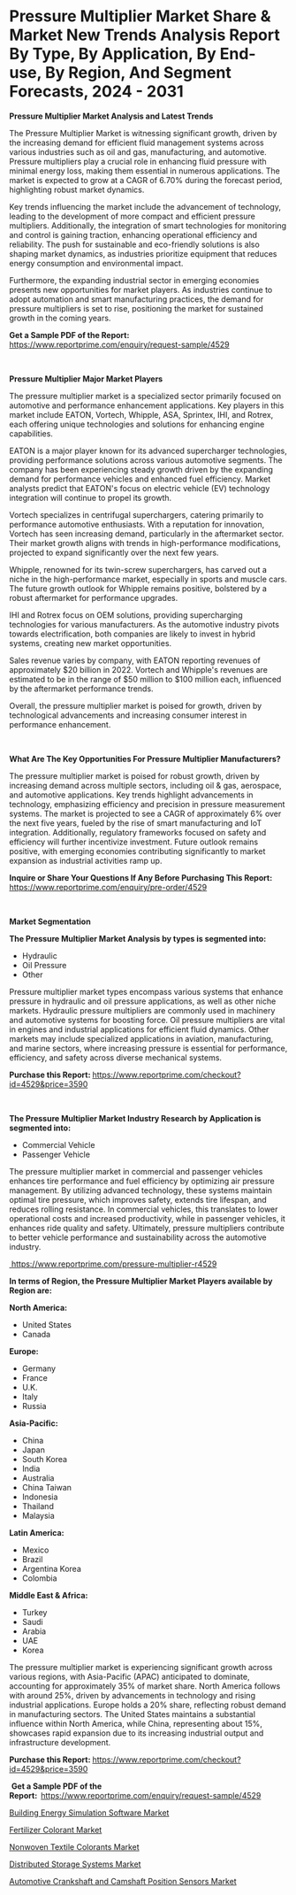 <p><h1>Pressure Multiplier Market Share & Market New Trends Analysis Report By Type, By Application, By End-use, By Region, And Segment Forecasts, 2024 - 2031</h1></p><p><strong>Pressure Multiplier Market Analysis and Latest Trends</strong></p>
<p><p>The Pressure Multiplier Market is witnessing significant growth, driven by the increasing demand for efficient fluid management systems across various industries such as oil and gas, manufacturing, and automotive. Pressure multipliers play a crucial role in enhancing fluid pressure with minimal energy loss, making them essential in numerous applications. The market is expected to grow at a CAGR of 6.70% during the forecast period, highlighting robust market dynamics.</p><p>Key trends influencing the market include the advancement of technology, leading to the development of more compact and efficient pressure multipliers. Additionally, the integration of smart technologies for monitoring and control is gaining traction, enhancing operational efficiency and reliability. The push for sustainable and eco-friendly solutions is also shaping market dynamics, as industries prioritize equipment that reduces energy consumption and environmental impact. </p><p>Furthermore, the expanding industrial sector in emerging economies presents new opportunities for market players. As industries continue to adopt automation and smart manufacturing practices, the demand for pressure multipliers is set to rise, positioning the market for sustained growth in the coming years.</p></p>
<p><strong>Get a Sample PDF of the Report:&nbsp;</strong> <a href="https://www.reportprime.com/enquiry/request-sample/4529">https://www.reportprime.com/enquiry/request-sample/4529</a></p>
<p>&nbsp;</p>
<p><strong>Pressure Multiplier Major Market Players</strong></p>
<p><p>The pressure multiplier market is a specialized sector primarily focused on automotive and performance enhancement applications. Key players in this market include EATON, Vortech, Whipple, ASA, Sprintex, IHI, and Rotrex, each offering unique technologies and solutions for enhancing engine capabilities.</p><p>EATON is a major player known for its advanced supercharger technologies, providing performance solutions across various automotive segments. The company has been experiencing steady growth driven by the expanding demand for performance vehicles and enhanced fuel efficiency. Market analysts predict that EATON's focus on electric vehicle (EV) technology integration will continue to propel its growth.</p><p>Vortech specializes in centrifugal superchargers, catering primarily to performance automotive enthusiasts. With a reputation for innovation, Vortech has seen increasing demand, particularly in the aftermarket sector. Their market growth aligns with trends in high-performance modifications, projected to expand significantly over the next few years.</p><p>Whipple, renowned for its twin-screw superchargers, has carved out a niche in the high-performance market, especially in sports and muscle cars. The future growth outlook for Whipple remains positive, bolstered by a robust aftermarket for performance upgrades.</p><p>IHI and Rotrex focus on OEM solutions, providing supercharging technologies for various manufacturers. As the automotive industry pivots towards electrification, both companies are likely to invest in hybrid systems, creating new market opportunities.</p><p>Sales revenue varies by company, with EATON reporting revenues of approximately $20 billion in 2022. Vortech and Whipple's revenues are estimated to be in the range of $50 million to $100 million each, influenced by the aftermarket performance trends.</p><p>Overall, the pressure multiplier market is poised for growth, driven by technological advancements and increasing consumer interest in performance enhancement.</p></p>
<p>&nbsp;</p>
<p><strong>What Are The Key Opportunities For Pressure Multiplier Manufacturers?</strong></p>
<p><p>The pressure multiplier market is poised for robust growth, driven by increasing demand across multiple sectors, including oil & gas, aerospace, and automotive applications. Key trends highlight advancements in technology, emphasizing efficiency and precision in pressure measurement systems. The market is projected to see a CAGR of approximately 6% over the next five years, fueled by the rise of smart manufacturing and IoT integration. Additionally, regulatory frameworks focused on safety and efficiency will further incentivize investment. Future outlook remains positive, with emerging economies contributing significantly to market expansion as industrial activities ramp up.</p></p>
<p><strong>Inquire or Share Your Questions If Any Before Purchasing This Report:</strong> <a href="https://www.reportprime.com/enquiry/pre-order/4529">https://www.reportprime.com/enquiry/pre-order/4529</a></p>
<p>&nbsp;</p>
<p><strong>Market Segmentation</strong></p>
<p><strong>The Pressure Multiplier Market Analysis by types is segmented into:</strong></p>
<p><ul><li>Hydraulic</li><li>Oil Pressure</li><li>Other</li></ul></p>
<p><p>Pressure multiplier market types encompass various systems that enhance pressure in hydraulic and oil pressure applications, as well as other niche markets. Hydraulic pressure multipliers are commonly used in machinery and automotive systems for boosting force. Oil pressure multipliers are vital in engines and industrial applications for efficient fluid dynamics. Other markets may include specialized applications in aviation, manufacturing, and marine sectors, where increasing pressure is essential for performance, efficiency, and safety across diverse mechanical systems.</p></p>
<p><strong>Purchase this Report:&nbsp;</strong><a href="https://www.reportprime.com/checkout?id=4529&price=3590">https://www.reportprime.com/checkout?id=4529&price=3590</a></p>
<p>&nbsp;</p>
<p><strong>The Pressure Multiplier Market Industry Research by Application is segmented into:</strong></p>
<p><ul><li>Commercial Vehicle</li><li>Passenger Vehicle</li></ul></p>
<p><p>The pressure multiplier market in commercial and passenger vehicles enhances tire performance and fuel efficiency by optimizing air pressure management. By utilizing advanced technology, these systems maintain optimal tire pressure, which improves safety, extends tire lifespan, and reduces rolling resistance. In commercial vehicles, this translates to lower operational costs and increased productivity, while in passenger vehicles, it enhances ride quality and safety. Ultimately, pressure multipliers contribute to better vehicle performance and sustainability across the automotive industry.</p></p>
<p><a href="https://www.reportprime.com/pressure-multiplier-r4529">&nbsp;https://www.reportprime.com/pressure-multiplier-r4529</a></p>
<p><strong>In terms of Region, the Pressure Multiplier Market Players available by Region are:</strong></p>
<p>
    <p> <strong> North America: </strong>
        <ul>
            <li>United States</li>
            <li>Canada</li>
        </ul>
        </p> 
    <p> <strong> Europe: </strong>
        <ul>
            <li>Germany</li>
            <li>France</li>
            <li>U.K.</li>
            <li>Italy</li>
            <li>Russia</li>
        </ul>
        </p> 
    <p> <strong> Asia-Pacific: </strong>
        <ul>
            <li>China</li>
            <li>Japan</li>
            <li>South Korea</li>
            <li>India</li>
            <li>Australia</li>
            <li>China Taiwan</li>
            <li>Indonesia</li>
            <li>Thailand</li>
            <li>Malaysia</li>
        </ul>
        </p> 
    <p> <strong> Latin America: </strong>
        <ul>
            <li>Mexico</li>
            <li>Brazil</li>
            <li>Argentina Korea</li>
            <li>Colombia</li>
        </ul>
        </p> 
    <p> <strong> Middle East & Africa: </strong>
        <ul>
            <li>Turkey</li>
            <li>Saudi</li>
            <li>Arabia</li>
            <li>UAE</li>
            <li>Korea</li>
        </ul>
    </p>
    </p>
<p><p>The pressure multiplier market is experiencing significant growth across various regions, with Asia-Pacific (APAC) anticipated to dominate, accounting for approximately 35% of market share. North America follows with around 25%, driven by advancements in technology and rising industrial applications. Europe holds a 20% share, reflecting robust demand in manufacturing sectors. The United States maintains a substantial influence within North America, while China, representing about 15%, showcases rapid expansion due to its increasing industrial output and infrastructure development.</p></p>
<p><strong>Purchase this Report: </strong><a href="https://www.reportprime.com/checkout?id=4529&price=3590">https://www.reportprime.com/checkout?id=4529&price=3590</a></p>
<p>&nbsp;<strong>Get a Sample PDF of the Report:&nbsp;&nbsp;</strong><a href="https://www.reportprime.com/enquiry/request-sample/4529">https://www.reportprime.com/enquiry/request-sample/4529</a></p>
<p><strong></strong></p>
<p><p><a href="https://www.linkedin.com/pulse/global-building-energy-simulation-software-industry-research-apfje?trackingId=oGndKnm%2BRGqNHW%2BmborNMg%3D%3D">Building Energy Simulation Software Market</a></p><p><a href="https://issuu.com/reportprime-2/docs/fertilizer-colorant-market-size-203_6dccebc72f9f15">Fertilizer Colorant Market</a></p><p><a href="https://issuu.com/reportprime-2/docs/nonwoven-textile-colorants-market-s_d9b58369544bc4">Nonwoven Textile Colorants Market</a></p><p><a href="https://www.linkedin.com/pulse/distributed-storage-systems-market-industry-trends-forecast-stxbe?trackingId=EF63iCv5R8%2BsZrMqlyjoow%3D%3D">Distributed Storage Systems Market</a></p><p><a href="https://github.com/CliffMedina6/Market-Research-Report-List-6/blob/main/automotive-crankshaft-and-camshaft-position-sensors-market.md">Automotive Crankshaft and Camshaft Position Sensors Market</a></p></p>